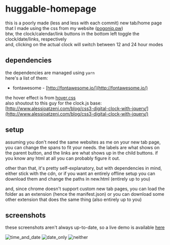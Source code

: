 huggable-homepage
=================
this is a poorly made (less and less with each commit) new tab/home page that I made using the css from my website ([pogonip.pw](http://pogonip.pw/))  
btw, the clock/calendar/link buttons in the bottom left toggle the clock/date/links, respectively  
and, clicking on the actual clock will switch between 12 and 24 hour modes  
  
dependencies
------------
the dependencies are managed using `yarn`  
here's a list of them:
+ fontawesome - [http://fontawesome.io/](http://fontawesome.io/)  

the hover effect is from [hover.css](https://github.com/IanLunn/Hover)  
also shoutout to this guy for the clock.js base: [http://www.alessioatzeni.com/blog/css3-digital-clock-with-jquery/](http://www.alessioatzeni.com/blog/css3-digital-clock-with-jquery/)  

setup
-----
assuming you don't need the same websites as me on your new tab page, you can change the spans to fit your needs. the labels are what shows on the parent button, and the links are what shows up in the child buttons. if you know any html at all you can probably figure it out.  

other than that, it's pretty self-explanatory, but with dependencies in mind, either stick with the cdn, or if you want an entirely offline setup you can download them and change the paths in new.html (entirely up to you)  

and, since chrome doesn't support custom new tab pages, you can load the folder as an extension (hence the manifest.json) or you can download some other extension that does the same thing (also entirely up to you)  

screenshots
-----------
these screenshots aren't always up-to-date, so a live demo is available [here](http://huggablesquare.github.io/huggable-homepage/new.html)

![time_and_date](http://i.imgur.com/O6HlqZ0.png)
![date_only](http://i.imgur.com/ab1r70W.png)
![neither](http://i.imgur.com/ZIbqEwv.png)

